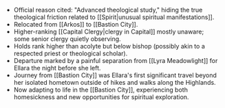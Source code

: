 - Official reason cited: "Advanced theological study," hiding the true theological friction related to [[Spirit|unusual spiritual manifestations]].
- Relocated from [[Arkos]] to [[Bastion City]].
- Higher-ranking [[Capital Clergy|clergy in Capital]] mostly unaware; some senior clergy quietly observing.
- Holds rank higher than acolyte but below bishop (possibly akin to a respected priest or theological scholar).
- Departure marked by a painful separation from [[Lyra Meadowlight]] for Ellara the night before she left.
- Journey from [[Bastion City]] was Ellara's first significant travel beyond her isolated hometown outside of hikes and walks along the Highlands.
- Now adapting to life in the [[Bastion City]], experiencing both homesickness and new opportunities for spiritual exploration.